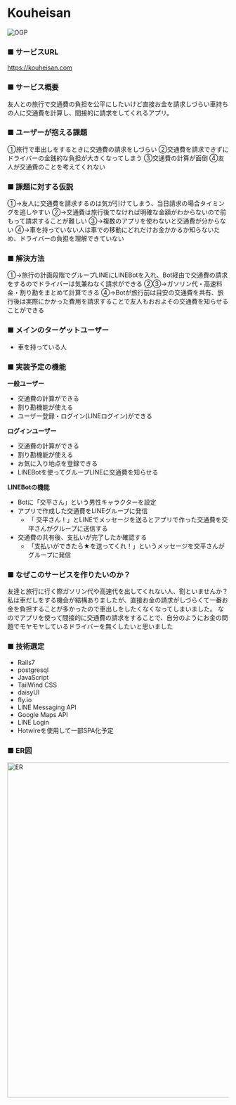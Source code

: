 # Kouheisan
![OGP](https://github.com/momo-sti/kouheisan-app/assets/122329963/5a74183d-eae1-4570-989c-108d3264661d)

### ■ サービスURL
https://kouheisan.com

### ■ サービス概要
友人との旅行で交通費の負担を公平にしたいけど直接お金を請求しづらい車持ちの人に交通費を計算し、間接的に請求をしてくれるアプリ。

### ■ ユーザーが抱える課題
①旅行で車出しをするときに交通費の請求をしづらい
②交通費を請求できずにドライバーの金銭的な負担が大きくなってしまう
③交通費の計算が面倒
④友人が交通費のことを考えてくれない

### ■ 課題に対する仮説
①→友人に交通費を請求するのは気が引けてしまう、当日請求の場合タイミングを逃しやすい
②→交通費は旅行後でなければ明確な金額がわからないので前もって請求することが難しい
③→複数のアプリを使わないと交通費が分からない
④→車を持っていない人は車での移動にどれだけお金かかるか知らないため、ドライバーの負担を理解できていない

### ■ 解決方法

①→旅行の計画段階でグループLINEにLINEBotを入れ、Bot経由で交通費の請求をするのでドライバーは気兼ねなく請求ができる
②③→ガソリン代・高速料金・割り勘をまとめて計算できる
④→Botが旅行前は目安の交通費を共有、旅行後は実際にかかった費用を請求することで友人もおおよその交通費を知らせることができる

### ■ メインのターゲットユーザー
- 車を持っている人

### ■ 実装予定の機能
**一般ユーザー**
- 交通費の計算ができる
- 割り勘機能が使える
- ユーザー登録・ログイン(LINEログイン)ができる

**ログインユーザー**
- 交通費の計算ができる
- 割り勘機能が使える
- お気に入り地点を登録できる
- LINEBotを使ってグループLINEに交通費を知らせる

**LINEBotの機能**
- Botに「交平さん」という男性キャラクターを設定
- アプリで作成した交通費をLINEグループに発信
    - 「 交平さん！」とLINEでメッセージを送るとアプリで作った交通費を交平さんがグループに送信する
- 交通費の共有後、支払いが完了したか確認する
    - 「支払いができたら★を送ってくれ！」というメッセージを交平さんがグループに発信

### ■ なぜこのサービスを作りたいのか？
友達と旅行に行く際ガソリン代や高速代を出してくれない人、割といませんか？
私は車だしをする機会が結構ありましたが、直接お金の請求がしづらくて一番お金を負担することが多かったので車出しをしたくなくなってしまいました。
なのでアプリを使って間接的に交通費の請求をすることで、自分のようにお金の問題でモヤモヤしているドライバーを無くしたいと思いました

### ■ 技術選定
- Rails7
- postgresql
- JavaScript
- TailWind CSS
- daisyUI
- fly.io
- LINE Messaging API
- Google Maps API
- LINE Login
- Hotwireを使用して一部SPA化予定

### ■ ER図
<img width="763" alt="ER" src="https://github.com/momo-sti/kouheisan-app/assets/122329963/162af598-492f-4834-ab9e-a011c2c5cf90">
